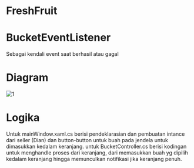 # FreshFruit

# BucketEventListener
Sebagai kendali event saat berhasil atau gagal
# Diagram 
![1](https://user-images.githubusercontent.com/61857234/99422531-3d640200-2932-11eb-8683-8bd85ddf45f4.JPG)
# Logika
Untuk mainWindow.xaml.cs berisi pendeklarasian dan pembuatan intance dari seller (Dian) dan button-button untuk buah pada jendela untuk dimasukkan kedalam keranjang.
untuk BucketController.cs berisi kodingan untuk menghandle proses dari keranjang, dari memasukkan buah yg dipilih kedalam keranjang hingga memunculkan notifikasi jika keranjang penuh.
